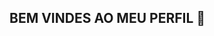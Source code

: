 ## BEM VINDES AO MEU PERFIL  👋

<!--
**YURY1D/YURY1D** is a ✨ _special_ ✨ repository because its `README.md` (this file) appears on your GitHub profile.

Here are some ideas to get you started:

- 🔭 I’m currently working on school
- 🌱 I’m currently learning english
- 👯 I’m looking to collaborate on alone
- 🤔 I’m looking for help with me
- 💬 Ask me about no
- 📫 How to reach me: @YURY1D
- 😄 Pronouns: him/his
- ⚡ Fun fact: i hate study
-->
